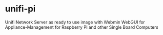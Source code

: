 # unifi-pi
Unifi Network Server as ready to use image with Webmin WebGUI for Appliance-Management for Raspberry Pi and other Single Board Computers
